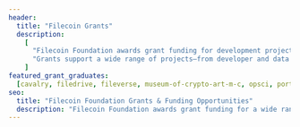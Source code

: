 ```yaml
---
header:
  title: "Filecoin Grants"
  description:
    [
      "Filecoin Foundation awards grant funding for development projects to foster a more decentralized, efficient, and robust foundation for humanity’s information.",
      "Grants support a wide range of projects—from developer and data tooling and integrations to applications and research—that benefit ecosystem participants like developers and storage providers.",
    ]
featured_grant_graduates:
  [cavalry, filedrive, fileverse, museum-of-crypto-art-m-c, opsci, portrait]
seo:
  title: "Filecoin Foundation Grants & Funding Opportunities"
  description: "Filecoin Foundation awards grant funding for a wide range of projects –– from developer and data tooling and integrations to applications and research."
---
```

